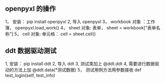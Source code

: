 ## openpyxl 的操作

1， 安装： pip install openpyxl
2,  导入 openpyxl
3， workbook 对象 ：工作簿， openpyxl.load_work()
4， sheet 对象: 表单，  sheet = workbook["表单名称"]
5， cell 对象:  单元格：  cell = sheet.cell()


## ddt 数据驱动测试

1, 安装： pip install ddt
2, 导入 ddt
3, 测试类加上 @ddt.ddt
4, 需要进行数据驱动的方法上加 @ddt.data(*测试数据)
5， 测试用例方法用参数接收 def test_login(self, test_info)

